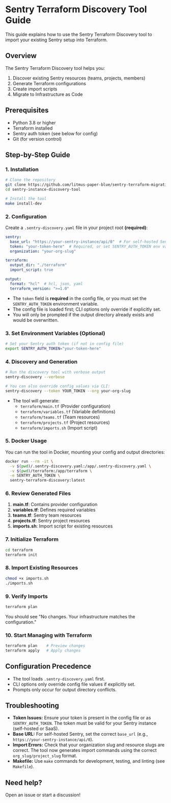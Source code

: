 # Sentry Terraform Discovery Tool Guide

This guide explains how to use the Sentry Terraform Discovery tool to import your existing Sentry setup into Terraform.

## Overview

The Sentry Terraform Discovery tool helps you:
1. Discover existing Sentry resources (teams, projects, members)
2. Generate Terraform configurations
3. Create import scripts
4. Migrate to Infrastructure as Code

## Prerequisites

- Python 3.8 or higher
- Terraform installed
- Sentry auth token (see below for config)
- Git (for version control)

## Step-by-Step Guide

### 1. Installation

```bash
# Clone the repository
git clone https://github.com/litmus-paper-blue/sentry-terraform-migration-toolkit.git
cd sentry-instance-discovery-tool

# Install the tool
make install-dev
```

### 2. Configuration

Create a `.sentry-discovery.yaml` file in your project root **(required)**:

```yaml
sentry:
  base_url: "https://your-sentry-instance/api/0"  # For self-hosted Sentry
  token: "your-token-here"  # Required, or set SENTRY_AUTH_TOKEN env var
  organization: "your-org-slug"

terraform:
  output_dir: "./terraform"
  import_script: true

output:
  format: "hcl"  # hcl, json, yaml
  terraform_version: ">=1.0"
```

- The `token` field is **required** in the config file, or you must set the `SENTRY_AUTH_TOKEN` environment variable.
- The config file is loaded first; CLI options only override if explicitly set.
- You will only be prompted if the output directory already exists and would be overwritten.

### 3. Set Environment Variables (Optional)

```bash
# Set your Sentry auth token (if not in config file)
export SENTRY_AUTH_TOKEN="your-token-here"
```

### 4. Discovery and Generation

```bash
# Run the discovery tool with verbose output
sentry-discovery --verbose

# You can also override config values via CLI:
sentry-discovery --token YOUR_TOKEN --org your-org-slug
```

- The tool will generate:
  - `terraform/main.tf`          (Provider configuration)
  - `terraform/variables.tf`     (Variable definitions)
  - `terraform/teams.tf`         (Team resources)
  - `terraform/projects.tf`      (Project resources)
  - `terraform/imports.sh`       (Import script)

### 5. Docker Usage

You can run the tool in Docker, mounting your config and output directories:

```bash
docker run --rm -it \
  -v $(pwd)/.sentry-discovery.yaml:/app/.sentry-discovery.yaml \
  -v $(pwd)/terraform:/app/terraform \
  -e SENTRY_AUTH_TOKEN \
  sentry-terraform-discovery:latest
```

### 6. Review Generated Files

1. **main.tf**: Contains provider configuration
2. **variables.tf**: Defines required variables
3. **teams.tf**: Sentry team resources
4. **projects.tf**: Sentry project resources
5. **imports.sh**: Import script for existing resources

### 7. Initialize Terraform

```bash
cd terraform
terraform init
```

### 8. Import Existing Resources

```bash
chmod +x imports.sh
./imports.sh
```

### 9. Verify Imports

```bash
terraform plan
```

You should see "No changes. Your infrastructure matches the configuration."

### 10. Start Managing with Terraform

```bash
terraform plan    # Preview changes
terraform apply   # Apply changes
```

## Configuration Precedence

- The tool loads `.sentry-discovery.yaml` first.
- CLI options only override config file values if explicitly set.
- Prompts only occur for output directory conflicts.

## Troubleshooting

- **Token Issues:** Ensure your token is present in the config file or as `SENTRY_AUTH_TOKEN`. The token must be valid for your Sentry instance (self-hosted or SaaS).
- **Base URL:** For self-hosted Sentry, set the correct `base_url` (e.g., `https://your-sentry-instance/api/0`).
- **Import Errors:** Check that your organization slug and resource slugs are correct. The tool now generates import commands using the correct `org_slug/project_slug` format.
- **Makefile:** Use `make` commands for development, testing, and linting (see `Makefile`).

## Need help?
Open an issue or start a discussion!
